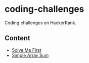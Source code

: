 # coding-challenges
Coding challenges on HackerRank.

## Content
- [Solve Me First](https://github.com/jamesnixon197/coding-challenges/blob/main/challenges/solve-me-first)
- [Simple Array Sum](https://github.com/jamesnixon197/coding-challenges/blob/main/challenges/simple-array-sum)
